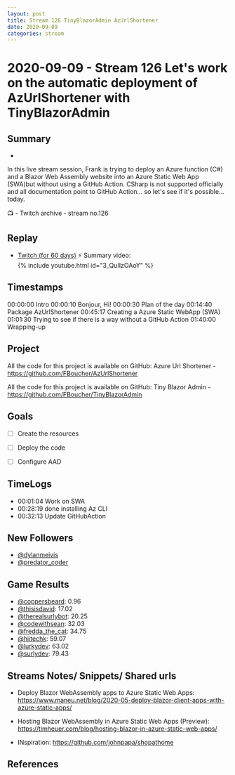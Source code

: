 ```yaml
---
layout: post
title: Stream 126 TinyBlazorAdmin AzUrlShortener
date: 2020-09-09
categories: stream
---
```



# 2020-09-09 - Stream 126 Let's work on the automatic deployment of AzUrlShortener with TinyBlazorAdmin

## Summary
-

In this live stream session, Frank is trying to deploy an Azure function (C#) and a Blazor Web Assembly website into an Azure Static Web App (SWA)but without using a GitHub Action. CSharp is not supported officially and all documentation point to GitHub Action... so let's see if it's possible... today.

📺 - Twitch archive - stream no.126

## Replay


- [Twitch (for 60 days)](https://www.twitch.tv/videos/)
⚡ Summary video:
{% include youtube.html id="3_QuIIzOAoY" %}
<br/><!--more-->


## Timestamps


00:00:00 Intro
00:00:10 Bonjour, Hi!
00:00:30 Plan of the day
00:14:40 Package AzUrlShortener
00:45:17 Creating a Azure Static WebApp (SWA)
01:01:30 Trying to see if there is a way without a GitHub Action
01:40:00 Wrapping-up



Project
-------

All the code for this project is available on GitHub: Azure Url Shortener - https://github.com/FBoucher/AzUrlShortener

All the code for this project is available on GitHub: Tiny Blazor Admin - https://github.com/FBoucher/TinyBlazorAdmin

Goals
-----

- [ ] Create the resources
- [ ] Deploy the code 
- [ ] Configure AAD



## TimeLogs

- 00:01:04 Work on SWA
- 00:28:19 done installing Az CLI
- 00:32:13 Update GitHubAction

## New Followers

- [@dylanmeivis](https://www.twitch.tv/dylanmeivis)
- [@predator_coder](https://www.twitch.tv/predator_coder)

## Game Results

- [@coppersbeard](https://www.twitch.tv/coppersbeard): 0.96
- [@thisisdavid](https://www.twitch.tv/thisisdavid): 17.02
- [@therealsurlybot](https://www.twitch.tv/therealsurlybot): 20.25
- [@codewithsean](https://www.twitch.tv/codewithsean): 32.03
- [@fredda_the_cat](https://www.twitch.tv/fredda_the_cat): 34.75
- [@hiitechk](https://www.twitch.tv/hiitechk): 59.07
- [@lurkydev](https://www.twitch.tv/lurkydev): 63.02
- [@surlydev](https://www.twitch.tv/surlydev): 79.43



Streams Notes/ Snippets/ Shared urls
-----------------------------------

- Deploy Blazor WebAssembly apps to Azure Static Web Apps: https://www.maneu.net/blog/2020-05-deploy-blazor-client-apps-with-azure-static-apps/

- Hosting Blazor WebAssembly in Azure Static Web Apps (Preview): https://timheuer.com/blog/hosting-blazor-in-azure-static-web-apps/

- INspiration: https://github.com/johnpapa/shopathome

References
----------

